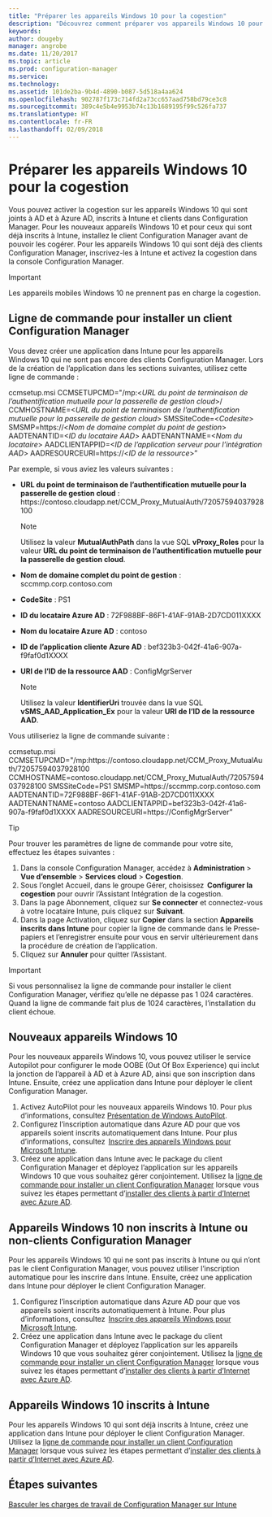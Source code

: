 ```yaml
---
title: "Préparer les appareils Windows 10 pour la cogestion"
description: "Découvrez comment préparer vos appareils Windows 10 pour la cogestion."
keywords: 
author: dougeby
manager: angrobe
ms.date: 11/20/2017
ms.topic: article
ms.prod: configuration-manager
ms.service: 
ms.technology: 
ms.assetid: 101de2ba-9b4d-4890-b087-5d518a4aa624
ms.openlocfilehash: 902787f173c714fd2a73cc657aad758bd79ce3c8
ms.sourcegitcommit: 389c4e5b4e9953b74c13b1689195f99c526fa737
ms.translationtype: HT
ms.contentlocale: fr-FR
ms.lasthandoff: 02/09/2018
---
```

# <a name="prepare-windows-10-devices-for-co-management"></a>Préparer les appareils Windows 10 pour la cogestion
Vous pouvez activer la cogestion sur les appareils Windows 10 qui sont joints à AD et à Azure AD, inscrits à Intune et clients dans Configuration Manager. Pour les nouveaux appareils Windows 10 et pour ceux qui sont déjà inscrits à Intune, installez le client Configuration Manager avant de pouvoir les cogérer. Pour les appareils Windows 10 qui sont déjà des clients Configuration Manager, inscrivez-les à Intune et activez la cogestion dans la console Configuration Manager.

> [!IMPORTANT]
> Les appareils mobiles Windows 10 ne prennent pas en charge la cogestion.

## <a name="command-line-to-install-configuration-manager-client"></a>Ligne de commande pour installer un client Configuration Manager
Vous devez créer une application dans Intune pour les appareils Windows 10 qui ne sont pas encore des clients Configuration Manager. Lors de la création de l’application dans les sections suivantes, utilisez cette ligne de commande :

ccmsetup.msi CCMSETUPCMD="/mp:&#60;*URL du point de terminaison de l’authentification mutuelle pour la passerelle de gestion cloud*&#62;/ CCMHOSTNAME=&#60;*URL du point de terminaison de l’authentification mutuelle pour la passerelle de gestion cloud*&#62; SMSSiteCode=&#60;*Codesite*&#62; SMSMP=https:&#47;/&#60;*Nom de domaine complet du point de gestion*&#62; AADTENANTID=&#60;*ID du locataire AAD*&#62; AADTENANTNAME=&#60;*Nom du locataire*&#62; AADCLIENTAPPID=&#60;*ID de l’application serveur pour l’intégration AAD*&#62; AADRESOURCEURI=https:&#47;/&#60;*ID de la ressource*&#62;”

Par exemple, si vous aviez les valeurs suivantes :

- **URL du point de terminaison de l’authentification mutuelle pour la passerelle de gestion cloud** : https:/&#47;contoso.cloudapp.net/CCM_Proxy_MutualAuth/72057594037928100    

   >[!Note]    
   >Utilisez la valeur **MutualAuthPath** dans la vue SQL **vProxy_Roles** pour la valeur **URL du point de terminaison de l’authentification mutuelle pour la passerelle de gestion cloud**.

- **Nom de domaine complet du point de gestion** : sccmmp.corp.contoso.com    
- **CodeSite** : PS1    
- **ID du locataire Azure AD** : 72F988BF-86F1-41AF-91AB-2D7CD011XXXX    
- **Nom du locataire Azure AD** : contoso    
- **ID de l’application cliente Azure AD** : bef323b3-042f-41a6-907a-f9faf0d1XXXX     
- **URI de l’ID de la ressource AAD** : ConfigMgrServer    

  > [!Note]    
  > Utilisez la valeur **IdentifierUri** trouvée dans la vue SQL **vSMS_AAD_Application_Ex** pour la valeur **URI de l’ID de la ressource AAD**.

Vous utiliseriez la ligne de commande suivante :

ccmsetup.msi CCMSETUPCMD="/mp:https:/&#47;contoso.cloudapp.net/CCM_Proxy_MutualAuth/72057594037928100    CCMHOSTNAME=contoso.cloudapp.net/CCM_Proxy_MutualAuth/72057594037928100 SMSSiteCode=PS1 SMSMP=https:/&#47;sccmmp.corp.contoso.com AADTENANTID=72F988BF-86F1-41AF-91AB-2D7CD011XXXX AADTENANTNAME=contoso  AADCLIENTAPPID=bef323b3-042f-41a6-907a-f9faf0d1XXXX AADRESOURCEURI=https:/&#47;ConfigMgrServer”

> [!Tip]
> Pour trouver les paramètres de ligne de commande pour votre site, effectuez les étapes suivantes :     
> 1. Dans la console Configuration Manager, accédez à **Administration** > **Vue d’ensemble** > **Services cloud** > **Cogestion**.  
> 2. Sous l’onglet Accueil, dans le groupe Gérer, choisissez  **Configurer la cogestion** pour ouvrir l’Assistant Intégration de la cogestion.    
> 3. Dans la page Abonnement, cliquez sur **Se connecter** et connectez-vous à votre locataire Intune, puis cliquez sur **Suivant**.    
> 4. Dans la page Activation, cliquez sur **Copier** dans la section **Appareils inscrits dans Intune** pour copier la ligne de commande dans le Presse-papiers et l’enregistrer ensuite pour vous en servir ultérieurement dans la procédure de création de l’application.  
> 5. Cliquez sur **Annuler** pour quitter l’Assistant.

> [!Important]    
> Si vous personnalisez la ligne de commande pour installer le client Configuration Manager, vérifiez qu’elle ne dépasse pas 1 024 caractères. Quand la ligne de commande fait plus de 1024 caractères, l’installation du client échoue.


## <a name="new-windows-10-devices"></a>Nouveaux appareils Windows 10
Pour les nouveaux appareils Windows 10, vous pouvez utiliser le service Autopilot pour configurer le mode OOBE (Out Of Box Experience) qui inclut la jonction de l’appareil à AD et à Azure AD, ainsi que son inscription dans Intune. Ensuite, créez une application dans Intune pour déployer le client Configuration Manager.  
1. Activez AutoPilot pour les nouveaux appareils Windows 10. Pour plus d’informations, consultez [Présentation de Windows AutoPilot](https://docs.microsoft.com/windows/deployment/windows-10-auto-pilot).  
2. Configurez l’inscription automatique dans Azure AD pour que vos appareils soient inscrits automatiquement dans Intune. Pour plus d’informations, consultez  [Inscrire des appareils Windows pour Microsoft Intune](https://docs.microsoft.com/intune/windows-enroll).
3. Créez une application dans Intune avec le package du client Configuration Manager et déployez l’application sur les appareils Windows 10 que vous souhaitez gérer conjointement. Utilisez la [ligne de commande pour installer un client Configuration Manager](#command-line-to-install-configuration-manager-client) lorsque vous suivez les étapes permettant d’[installer des clients à partir d’Internet avec Azure AD](https://docs.microsoft.com/en-us/sccm/core/clients/deploy/deploy-clients-cmg-azure).   

## <a name="windows-10-devices-not-enrolled-in-intune-or-a-configuration-manager-client"></a>Appareils Windows 10 non inscrits à Intune ou non-clients Configuration Manager
Pour les appareils Windows 10 qui ne sont pas inscrits à Intune ou qui n’ont pas le client Configuration Manager, vous pouvez utiliser l’inscription automatique pour les inscrire dans Intune. Ensuite, créez une application dans Intune pour déployer le client Configuration Manager.
1. Configurez l’inscription automatique dans Azure AD pour que vos appareils soient inscrits automatiquement à Intune. Pour plus d’informations, consultez  [Inscrire des appareils Windows pour Microsoft Intune](https://docs.microsoft.com/intune/windows-enroll).  
2. Créez une application dans Intune avec le package du client Configuration Manager et déployez l’application sur les appareils Windows 10 que vous souhaitez gérer conjointement. Utilisez la [ligne de commande pour installer un client Configuration Manager](#command-line-to-install-configuration-manager-client) lorsque vous suivez les étapes permettant d’[installer des clients à partir d’Internet avec Azure AD](https://docs.microsoft.com/en-us/sccm/core/clients/deploy/deploy-clients-cmg-azure).

## <a name="windows-10-devices-enrolled-in-intune"></a>Appareils Windows 10 inscrits à Intune
Pour les appareils Windows 10 qui sont déjà inscrits à Intune, créez une application dans Intune pour déployer le client Configuration Manager. Utilisez la [ligne de commande pour installer un client Configuration Manager](#command-line-to-install-configuration-manager-client) lorsque vous suivez les étapes permettant d’[installer des clients à partir d’Internet avec Azure AD](https://docs.microsoft.com/en-us/sccm/core/clients/deploy/deploy-clients-cmg-azure).  

## <a name="next-steps"></a>Étapes suivantes
[Basculer les charges de travail de Configuration Manager sur Intune](co-management-switch-workloads.md)